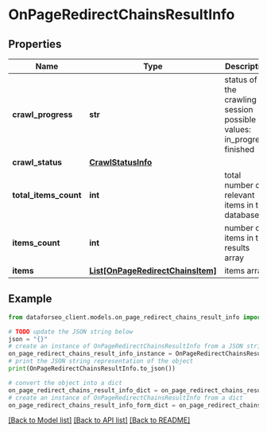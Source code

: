 # OnPageRedirectChainsResultInfo


## Properties

Name | Type | Description | Notes
------------ | ------------- | ------------- | -------------
**crawl_progress** | **str** | status of the crawling session possible values: in_progress, finished | [optional] 
**crawl_status** | [**CrawlStatusInfo**](CrawlStatusInfo.md) |  | [optional] 
**total_items_count** | **int** | total number of relevant items in the database | [optional] 
**items_count** | **int** | number of items in the results array | [optional] 
**items** | [**List[OnPageRedirectChainsItem]**](OnPageRedirectChainsItem.md) | items array | [optional] 

## Example

```python
from dataforseo_client.models.on_page_redirect_chains_result_info import OnPageRedirectChainsResultInfo

# TODO update the JSON string below
json = "{}"
# create an instance of OnPageRedirectChainsResultInfo from a JSON string
on_page_redirect_chains_result_info_instance = OnPageRedirectChainsResultInfo.from_json(json)
# print the JSON string representation of the object
print(OnPageRedirectChainsResultInfo.to_json())

# convert the object into a dict
on_page_redirect_chains_result_info_dict = on_page_redirect_chains_result_info_instance.to_dict()
# create an instance of OnPageRedirectChainsResultInfo from a dict
on_page_redirect_chains_result_info_form_dict = on_page_redirect_chains_result_info.from_dict(on_page_redirect_chains_result_info_dict)
```
[[Back to Model list]](../README.md#documentation-for-models) [[Back to API list]](../README.md#documentation-for-api-endpoints) [[Back to README]](../README.md)


